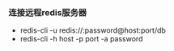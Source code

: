 ### 连接远程redis服务器
+ redis-cli -u redis://:password@host:port/db
+ redis-cli -h host -p port -a password